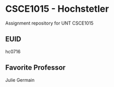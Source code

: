 # CSCE1015 - Hochstetler
Assignment repository for UNT CSCE1015
## EUID
hc0716
## Favorite Professor
Julie Germain
